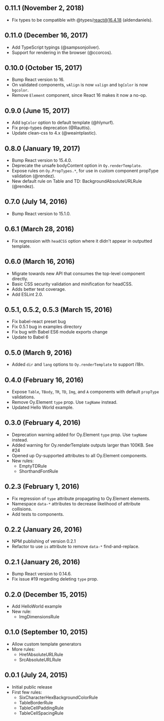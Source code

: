 ## 0.11.1 (November 2, 2018)

- Fix types to be compatible with @types/react@16.4.18 (aldendaniels).

## 0.11.0 (December 16, 2017)

- Add TypeScript typings (@sampsonjoliver).
- Support for rendering in the browser (@ccorcos).

## 0.10.0 (October 15, 2017)

- Bump React version to 16.
- On validated components, `vAlign` is now `valign` and `bgColor` is now `bgcolor`.
- Remove `Element` component, since React 16 makes it now a no-op.

## 0.9.0 (June 15, 2017)

- Add `bgColor` option to default template (@hlynurf).
- Fix prop-types deprecation (@Rauttis).
- Update clean-css to 4.x (@weaintplastic).

## 0.8.0 (January 19, 2017)

- Bump React version to 15.4.0.
- Deprecate the unsafe bodyContent option in `Oy.renderTemplate`.
- Expose rules on `Oy.PropTypes.*`, for use in custom component propType validation (@rendez).
- New default rule on Table and TD: BackgroundAbsoluteURLRule (@rendez).

## 0.7.0 (July 14, 2016)

- Bump React version to 15.1.0.

## 0.6.1 (March 28, 2016)

- Fix regression with `headCSS` option where it didn't appear in outputted template.

## 0.6.0 (March 16, 2016)

- Migrate towards new API that consumes the top-level component directly.
- Basic CSS security validation and minification for headCSS.
- Adds better test coverage.
- Add ESLint 2.0.

## 0.5.1, 0.5.2, 0.5.3 (March 15, 2016)

- Fix babel-react preset bug
- Fix 0.5.1 bug in examples directory
- Fix bug with Babel ES6 module exports change
- Update to Babel 6

## 0.5.0 (March 9, 2016)

- Added `dir` and `lang` options to `Oy.renderTemplate` to support i18n.

## 0.4.0 (February 16, 2016)

- Expose `Table`, `TBody`, `TR`, `TD`, `Img`, and `A` components with default `propType` validations.
- Remove Oy.Element `type` prop. Use `tagName` instead.
- Updated Hello World example.

## 0.3.0 (February 4, 2016)

- Deprecation warning added for Oy.Element `type` prop. Use `tagName` instead.
- Added warning for Oy.renderTemplate outputs larger than 100KB. See #24
- Opened up Oy-supported attributes to all Oy.Element components.
- New rules:
  - EmptyTDRule
  - ShorthandFontRule

## 0.2.3 (February 1, 2016)

- Fix regression of `type` attribute propagating to Oy.Element elements.
- Namespace `data-*` attributes to decrease likelihood of attribute collisions.
- Add tests to components.

## 0.2.2 (January 26, 2016)

- NPM publishing of version 0.2.1
- Refactor to use `is` attribute to remove `data-*` find-and-replace.

## 0.2.1 (January 26, 2016)

- Bump React version to 0.14.6.
- Fix issue #19 regarding deleting `type` prop.

## 0.2.0 (December 15, 2015)

- Add HelloWorld example
- New rule:
  - ImgDimensionsRule

## 0.1.0 (September 10, 2015)

- Allow custom template generators
- More rules:
  - HrefAbsoluteURLRule
  - SrcAbsoluteURLRule

## 0.0.1 (July 24, 2015)

- Initial public release
- First few rules:
  - SixCharacterHexBackgroundColorRule
  - TableBorderRule
  - TableCellPaddingRule
  - TableCellSpacingRule

